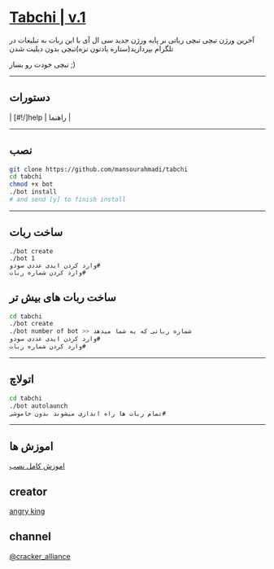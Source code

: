 # [Tabchi | v.1](https://telegram.me/cracker_alliance)

آخرین ورژن تبچی تبچی رباتی بر پایه ورژن جدید سی ال آی با این ربات به تبلیغات در تلگرام بپردازید(ستاره یادتون نره)تبچی بدون دیلیت شدن


تبچی خودت رو بساز ;)

* * *

## دستورات


| [#!/]help | راهنما  |


* * *

## نصب

```sh
git clone https://github.com/mansourahmadi/tabchi
cd tabchi
chmod +x bot
./bot install
# and send [y] to finish install
```
* * *
## ساخت ربات
```
./bot create
./bot 1
وارد کردن ایدی عددی سودو#
وارد کردن شماره ربات#
```
## ساخت ربات های بیش تر

```sh
cd tabchi
./bot create
./bot number of bot >> شماره رباتی که به شما میدهد
وارد کردن ایدی عددی سودو#
وارد کردن شماره ربات#
```
* * *
## اتولاچ
```sh
cd tabchi
./bot autolaunch
تمام ربات ها راه اندازی میشوند بدون خاموشی#
```
***

## اموزش ها
[اموزش کامل نصب](https://telegram.me/cracker_alliance)

## creator
[angry king](https://telegram.me/angry_king_98)

## channel
[@cracker_alliance](https://telegram.me/cracker_alliance)

